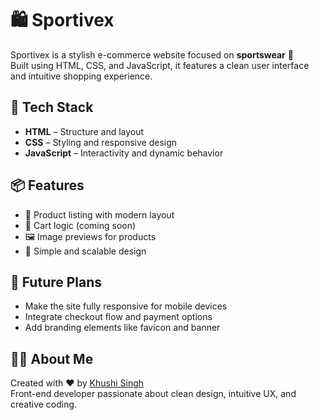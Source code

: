 # 🛍️ Sportivex

Sportivex is a stylish e-commerce website focused on **sportswear** 👟  
Built using HTML, CSS, and JavaScript, it features a clean user interface and intuitive shopping experience.

## 🔧 Tech Stack

- **HTML** – Structure and layout
- **CSS** – Styling and responsive design
- **JavaScript** – Interactivity and dynamic behavior

## 📦 Features

- 🧢 Product listing with modern layout
- 🛒 Cart logic (coming soon)
- 🖼️ Image previews for products
- 🎯 Simple and scalable design

## 🚀 Future Plans
- Make the site fully responsive for mobile devices
- Integrate checkout flow and payment options
- Add branding elements like favicon and banner

## 🙋‍♀️ About Me

Created with ❤️ by [Khushi Singh](https://github.com/khushiSingh75)  
Front-end developer passionate about clean design, intuitive UX, and creative coding.
